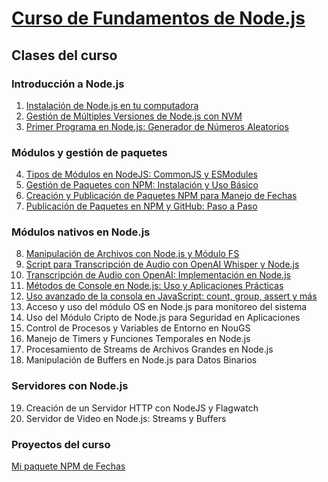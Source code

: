 # [Curso de Fundamentos de Node.js](https://platzi.com/cursos/nodejs/)

## Clases del curso

### Introducción a Node.js
1. [Instalación de Node.js en tu computadora](/fundamentos-node/topics/1-introduction.md)
2. [Gestión de Múltiples Versiones de Node.js con NVM](/fundamentos-node/topics/2-installation.md)
3. [Primer Programa en Node.js: Generador de Números Aleatorios](/fundamentos-node/topics/3-first-program.md)

### Módulos y gestión de paquetes
4. [Tipos de Módulos en NodeJS: CommonJS y ESModules](/fundamentos-node/topics/4-types-modules.md)
5. [Gestión de Paquetes con NPM: Instalación y Uso Básico](/fundamentos-node/topics/5-package-management-with-npm.md)
6. [Creación y Publicación de Paquetes NPM para Manejo de Fechas](/fundamentos-node/topics/6-creating-and-publishing-npm-packages.md)
7. [Publicación de Paquetes en NPM y GitHub: Paso a Paso](/fundamentos-node/topics/7-publishing-packages-on-npm-and-gitHub.md)

### Módulos nativos en Node.js
8. [Manipulación de Archivos con Node.js y Módulo FS](/fundamentos-node/topics/8-file-manipulation-with-fs-module.md)
9. [Script para Transcripción de Audio con OpenAI Whisper y Node.js](/fundamentos-node/topics/9-audio-transcription-open-ia.md)
10. [Transcripción de Audio con OpenAI: Implementación en Node.js](/fundamentos-node/topics/10-audio-transcription-open-ia-2.md)
11. [Métodos de Console en Node.js: Uso y Aplicaciones Prácticas](/fundamentos-node/topics/11-console-methods.md)
12. [Uso avanzado de la consola en JavaScript: count, group, assert y más](/fundamentos-node/topics/12-advanced-console-usage.md)
13. Acceso y uso del módulo OS en Node.js para monitoreo del sistema
14. Uso del Módulo Cripto de Node.js para Seguridad en Aplicaciones
15. Control de Procesos y Variables de Entorno en NouGS
16. Manejo de Timers y Funciones Temporales en Node.js
17. Procesamiento de Streams de Archivos Grandes en Node.js
18. Manipulación de Buffers en Node.js para Datos Binarios

### Servidores con Node.js
19. Creación de un Servidor HTTP con NodeJS y Flagwatch
20. Servidor de Video en Node.js: Streams y Buffers

### Proyectos del curso
[Mi paquete NPM de Fechas](enlace.com)